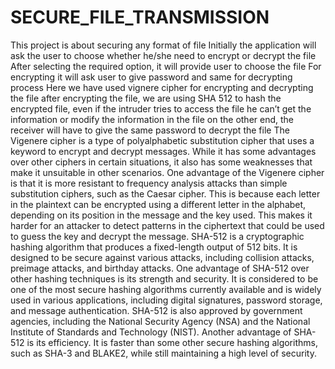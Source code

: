 # SECURE_FILE_TRANSMISSION
This project is about securing any format of file 
Initially the application will ask the user to choose whether he/she need to encrypt or decrypt the file 
After selecting the required option, it will provide user to choose the file 
For encrypting it will ask user to give password and same for decrypting process
Here we have used vignere cipher for encrypting and decrypting the file 
after encrypting the file, we are using SHA 512 to hash the encrypted file, even if the intruder tries to access the file he can’t get the information or modify the information in the file 
on the other end,  the receiver will have to give the same password to decrypt the file
The Vigenere cipher is a type of polyalphabetic substitution cipher that uses a keyword to encrypt and decrypt messages. While it has some advantages over other ciphers in certain situations, it also has some weaknesses that make it unsuitable in other scenarios.
One advantage of the Vigenere cipher is that it is more resistant to frequency analysis attacks than simple substitution ciphers, such as the Caesar cipher. This is because each letter in the plaintext can be encrypted using a different letter in the alphabet, depending on its position in the message and the key used. This makes it harder for an attacker to detect patterns in the ciphertext that could be used to guess the key and decrypt the message.
SHA-512 is a cryptographic hashing algorithm that produces a fixed-length output of 512 bits. It is designed to be secure against various attacks, including collision attacks, preimage attacks, and birthday attacks.
One advantage of SHA-512 over other hashing techniques is its strength and security. It is considered to be one of the most secure hashing algorithms currently available and is widely used in various applications, including digital signatures, password storage, and message authentication. SHA-512 is also approved by government agencies, including the National Security Agency (NSA) and the National Institute of Standards and Technology (NIST).
Another advantage of SHA-512 is its efficiency. It is faster than some other secure hashing algorithms, such as SHA-3 and BLAKE2, while still maintaining a high level of security.

